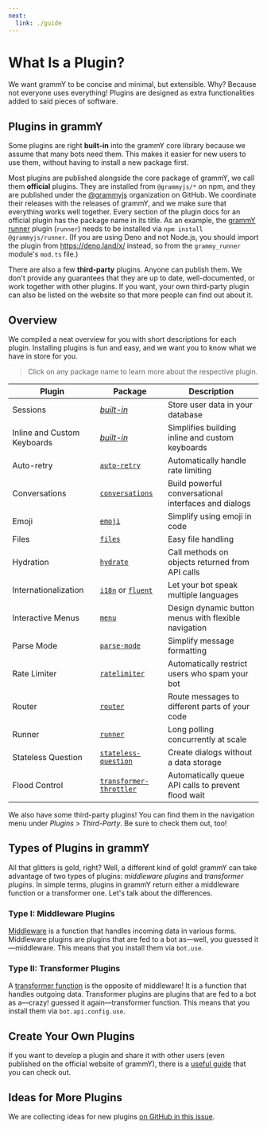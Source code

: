 ```yaml
---
next:
  link: ./guide
---
```


# What Is a Plugin?

We want grammY to be concise and minimal, but extensible.
Why?
Because not everyone uses everything!
Plugins are designed as extra functionalities added to said pieces of software.

## Plugins in grammY

Some plugins are right **built-in** into the grammY core library because we assume that many bots need them.
This makes it easier for new users to use them, without having to install a new package first.

Most plugins are published alongside the core package of grammY, we call them **official** plugins.
They are installed from `@grammyjs/*` on npm, and they are published under the [@grammyjs](https://github.com/grammyjs) organization on GitHub.
We coordinate their releases with the releases of grammY, and we make sure that everything works well together.
Every section of the plugin docs for an official plugin has the package name in its title.
As an example, the [grammY runner](./runner) plugin (`runner`) needs to be installed via `npm install @grammyjs/runner`.
(If you are using Deno and not Node.js, you should import the plugin from <https://deno.land/x/> instead, so from the `grammy_runner` module's `mod.ts` file.)

There are also a few **third-party** plugins.
Anyone can publish them.
We don't provide any guarantees that they are up to date, well-documented, or work together with other plugins.
If you want, your own third-party plugin can also be listed on the website so that more people can find out about it.

## Overview

We compiled a neat overview for you with short descriptions for each plugin.
Installing plugins is fun and easy, and we want you to know what we have in store for you.

> Click on any package name to learn more about the respective plugin.

| Plugin                      | Package                                            | Description                                          |
| --------------------------- | -------------------------------------------------- | ---------------------------------------------------- |
| Sessions                    | _[built-in](./session)_                            | Store user data in your database                     |
| Inline and Custom Keyboards | _[built-in](./keyboard)_                           | Simplifies building inline and custom keyboards      |
| Auto-retry                  | [`auto-retry`](./auto-retry)                       | Automatically handle rate limiting                   |
| Conversations               | [`conversations`](./conversations)                 | Build powerful conversational interfaces and dialogs |
| Emoji                       | [`emoji`](./emoji)                                 | Simplify using emoji in code                         |
| Files                       | [`files`](./files)                                 | Easy file handling                                   |
| Hydration                   | [`hydrate`](./hydrate)                             | Call methods on objects returned from API calls      |
| Internationalization        | [`i18n`](./i18n) or [`fluent`](./fluent)           | Let your bot speak multiple languages                |
| Interactive Menus           | [`menu`](./menu)                                   | Design dynamic button menus with flexible navigation |
| Parse Mode                  | [`parse-mode`](./parse-mode)                       | Simplify message formatting                          |
| Rate Limiter                | [`ratelimiter`](./ratelimiter)                     | Automatically restrict users who spam your bot       |
| Router                      | [`router`](./router)                               | Route messages to different parts of your code       |
| Runner                      | [`runner`](./runner)                               | Long polling concurrently at scale                   |
| Stateless Question          | [`stateless-question`](./stateless-question)       | Create dialogs without a data storage                |
| Flood Control               | [`transformer-throttler`](./transformer-throttler) | Automatically queue API calls to prevent flood wait  |

We also have some third-party plugins!
You can find them in the navigation menu under _Plugins_ > _Third-Party_.
Be sure to check them out, too!

## Types of Plugins in grammY

All that glitters is gold, right?
Well, a different kind of gold!
grammY can take advantage of two types of plugins: _middleware plugins_ and _transformer plugins_.
In simple terms, plugins in grammY return either a middleware function or a transformer one.
Let's talk about the differences.

### Type I: Middleware Plugins

[Middleware](../guide/middleware) is a function that handles incoming data in various forms.
Middleware plugins are plugins that are fed to a bot as—well, you guessed it—middleware.
This means that you install them via `bot.use`.

### Type II: Transformer Plugins

A [transformer function](../advanced/transformers) is the opposite of middleware!
It is a function that handles outgoing data.
Transformer plugins are plugins that are fed to a bot as a—crazy! guessed it again—transformer function.
This means that you install them via `bot.api.config.use`.

## Create Your Own Plugins

If you want to develop a plugin and share it with other users (even published on the official website of grammY), there is a [useful guide](./guide) that you can check out.

## Ideas for More Plugins

We are collecting ideas for new plugins [on GitHub in this issue](https://github.com/grammyjs/grammY/issues/110).
